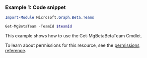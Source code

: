 ### Example 1: Code snippet

```powershellImport-Module Microsoft.Graph.Beta.Teams

Get-MgBetaTeam -TeamId $teamId
```
This example shows how to use the Get-MgBetaBetaTeam Cmdlet.
To learn about permissions for this resource, see the [permissions reference](/graph/permissions-reference).


